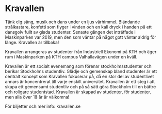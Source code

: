 # Kravallen

Tänk dig sång, musik och dans under en ljus vårhimmel. Bländande strålkastare, konfetti som flyger i vinden och en kall dryck i handen på ett dansgolv fullt av glada studenter. Senaste gången det inträffade i Maskinparken var 2019, men den som väntar på något gott väntar aldrig för länge. Kravallen är tillbaka!

Kravallen arrangeras av studenter från Industriell Ekonomi på KTH och äger rum i Maskinparken på KTH campus Valhallavägen under en kväll.

Kravallen är ett socialt evenemang som förenar stockholmsstudenter och berikar Stockholms studentliv. Glädje och gemenskap bland studenter är ett centralt koncept som Kravallen fokuserar på, då en stor del av studentlivet annars är koncentrerat till varje enskilt universitet. Kravallen är ett steg i att skapa ett gemensamt studentliv och på så sätt göra Stockholm till en bättre och roligare studentstad. Kravallen är skapad av studenter, för studenter, men alla över 18 år är välkomna!

För biljetter och mer info: kravallen.se

